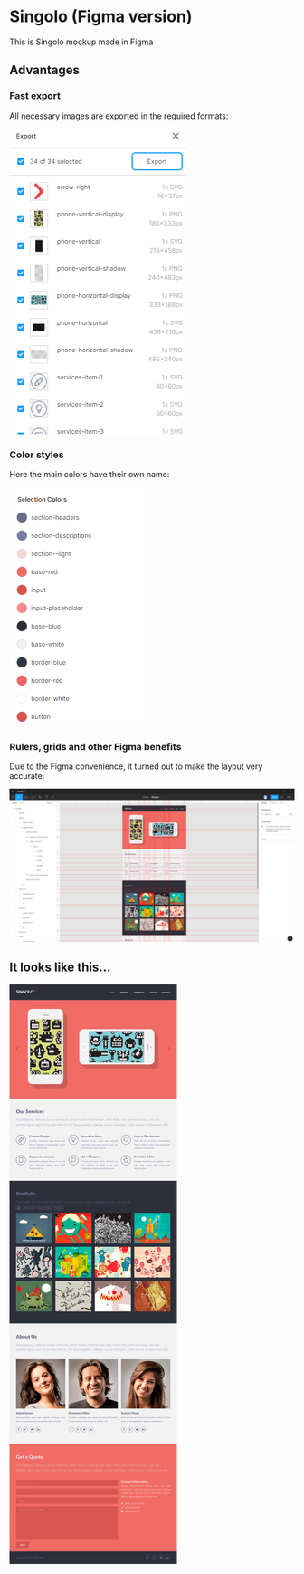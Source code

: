 # Singolo (Figma version)
This is Singolo mockup made in Figma

## Advantages

### Fast export

All necessary images are exported in the required formats:

![Export](./readme-img/1.png)

### Color styles

Here the main colors have their own name:

![Colors](./readme-img/3.png)

### Rulers, grids and other Figma benefits

Due to the Figma convenience, it turned out to make the layout very accurate:

![Figma](./readme-img/2.png)

## It looks like this...
![Singolo](./Singolo.jpg)

